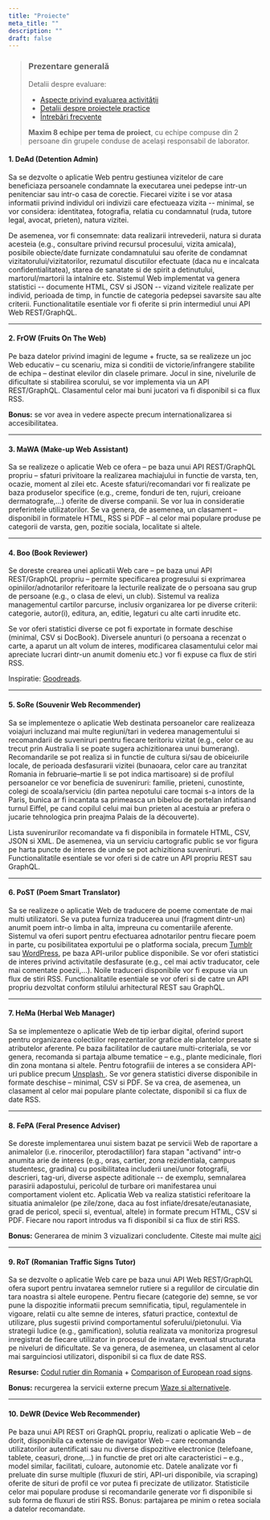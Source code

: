 ```yaml
---
title: "Proiecte"
meta_title: ""
description: ""
draft: false
---
```


> ### ️Prezentare generală
> Detalii despre evaluare:
> - <a href="https://profs.info.uaic.ro/~andrei.panu/courses/web/web-exam.html" target="_blank">Aspecte privind evaluarea activităţii </a>
> - <a href="https://profs.info.uaic.ro/~andrei.panu/courses/web/web-projects.html" target="_blank">Detalii despre proiectele practice </a>
> - <a href="https://docs.google.com/document/d/1Gmnx1RRssG87u3EmarKP93LToxGH5KpM3XxTaMsSO3I/edit" target="_blank">Întrebări frecvente </a>
>
> <b>Maxim 8 echipe per tema de proiect</b>, cu echipe compuse din 2 persoane din grupele conduse de același responsabil de laborator.
>

<div style={{marginTop: "30px"}}></div>

#### <span> <b >1. </b> <b>DeAd</b> (Detention Admin) </span>

Sa se dezvolte o aplicatie Web pentru gestiunea vizitelor de care beneficiaza persoanele
condamnate la executarea unei pedepse intr-un penitenciar sau intr-o casa de corectie.
Fiecarei vizite i se vor atasa informatii privind individul ori indivizii care efectueaza
vizita -- minimal, se vor considera: identitatea, fotografia, relatia cu condamnatul
(ruda, tutore legal, avocat, prieten), natura vizitei. 

De asemenea, vor fi consemnate: data realizarii intrevederii, natura si durata acesteia
(e.g., consultare privind recursul procesului, vizita amicala), posibile obiecte/date
furnizate condamnatului sau oferite de condamnat vizitatorului/vizitatorilor,
rezumatul discutiilor efectuate (daca nu e incalcata confidentialitatea),
starea de sanatate si de spirit a detinutului, martorul/martorii la intalnire etc.
Sistemul Web implementat va genera statistici -- documente HTML, CSV si JSON -- vizand
vizitele realizate per individ, perioada de timp, in functie de categoria pedepsei
savarsite sau alte criterii. Functionalitatile esentiale vor fi oferite si prin
intermediul unui API Web REST/GraphQL.

---

#### <span> <b>2. </b> <b>FrOW</b> (Fruits On The Web) </span>

Pe baza datelor privind imagini de legume + fructe, sa se realizeze un joc Web educativ
– cu scenariu, miza si conditii de victorie/infrangere stabilite de echipa –
destinat elevilor din clasele primare. Jocul in sine, nivelurile de dificultate si
stabilirea scorului, se vor implementa via un API REST/GraphQL.
Clasamentul celor mai buni jucatori va fi disponibil si ca flux RSS.

<b>Bonus:</b> se vor avea in vedere aspecte precum internationalizarea si accesibilitatea.

---

#### <span> <b>3. </b> <b>MaWA</b> (Make-up Web Assistant) </span>

Sa se realizeze o aplicatie Web ce ofera – pe baza unui API REST/GraphQL propriu –
sfaturi privitoare la realizarea machiajului in functie de varsta, ten, ocazie,
moment al zilei etc. Aceste sfaturi/recomandari vor fi realizate pe baza produselor
specifice (e.g., creme, fonduri de ten, rujuri, creioane dermatografe,...) oferite de
diverse companii. Se vor lua in consideratie preferintele utilizatorilor.
Se va genera, de asemenea, un clasament – disponibil in formatele HTML, RSS si PDF –
al celor mai populare produse pe categorii de varsta, gen, pozitie sociala, localitate
si altele.

---

#### <span> <b>4. </b> <b>Boo</b> (Book Reviewer) </span>

Se doreste crearea unei aplicatii Web care – pe baza unui API REST/GraphQL propriu –
permite specificarea progresului si exprimarea opiniilor/adnotarilor referitoare la
lecturile realizate de o persoana sau grup de persoane (e.g., o clasa de elevi, un club).
Sistemul va realiza managementul cartilor parcurse, inclusiv organizarea lor pe diverse
criterii: categorie, autor(i),
editura, an, editie, legaturi cu alte carti inrudite etc.

Se vor oferi statistici diverse ce pot fi exportate in formate deschise
(minimal, CSV si DocBook). Diversele anunturi (o persoana a recenzat o carte, a aparut
un alt volum de interes, modificarea clasamentului celor mai apreciate lucrari dintr-un
anumit domeniu etc.) vor fi expuse ca flux de stiri RSS.

Inspiratie: <a href="https://www.goodreads.com/" >Goodreads</a>.

---

#### <span> <b>5. </b> <b>SoRe</b> (Souvenir Web Recommender) </span>

Sa se implementeze o aplicatie Web destinata persoanelor care realizeaza voiajuri
incluzand mai multe regiuni/tari in vederea managementului si recomandarii	de suveniruri
pentru fiecare teritoriu vizitat (e.g., celor ce au trecut prin Australia li se poate
sugera achizitionarea unui bumerang). Recomandarile se pot realiza si in functie de
cultura si/sau de obiceiurile locale, de perioada desfasurarii vizitei (bunaoara, celor
care au tranzitat Romania in februarie–martie li se pot indica martisoare) si de
profilul persoanelor ce vor beneficia de suveniruri: familie, prieteni,
cunostinte, colegi de scoala/serviciu (din partea nepotului care tocmai s-a intors de la
Paris, 	bunica ar fi incantata sa primeasca un bibelou de portelan infatisand turnul
Eiffel, pe cand copilul celui mai bun prieten al acestuia ar prefera o jucarie
tehnologica prin preajma Palais de la découverte).

Lista suvenirurilor recomandate va fi disponibila in formatele HTML, CSV, JSON si XML.
De asemenea, via un serviciu cartografic public se vor figura pe harta puncte de interes
de unde se pot achizitiona suveniruri. Functionalitatile esentiale se vor oferi si de
catre un API propriu REST sau GraphQL.

---

#### <span> <b>6. </b> <b>PoST</b> (Poem Smart Translator) </span>

Sa se realizeze o aplicatie Web de traducere de poeme comentate de mai multi utilizatori.
Se va putea furniza traducerea unui (fragment dintr-un) anumit poem intr-o limba in alta,
impreuna cu comentariile aferente. Sistemul va oferi suport pentru efectuarea adnotarilor
pentru fiecare poem in parte, cu posibilitatea exportului pe o platforma sociala, precum
<a href="https://www.tumblr.com/docs/en/api/v2" >Tumblr</a> sau
<a href="https://developer.wordpress.org/rest-api/">WordPress</a>, pe baza API-urilor publice disponibile.
Se vor oferi statistici de interes privind activitatile desfasurate (e.g., cel mai activ
traducator, cele mai comentate poezii,...). Noile traduceri disponibile vor fi expuse
via un flux de stiri RSS. Functionalitatile esentiale se vor oferi si de catre un API
propriu dezvoltat conform stilului arhitectural REST sau GraphQL.

---

#### <span> <b>7. </b> <b>HeMa</b> (Herbal Web Manager) </span>

Sa se implementeze o aplicatie Web de tip ierbar digital, oferind suport pentru
organizarea colectiilor reprezentarilor grafice ale plantelor presate si atributelor
aferente. Pe baza facilitatilor de cautare multi-criteriala, se vor genera, recomanda
si partaja albume tematice – e.g., plante medicinale, flori din zona montana si altele.
Pentru fotografiii de interes a se considera API-uri publice precum
<a href="https://unsplash.com/developers"> Unsplash </a>.
Se vor genera statistici diverse disponibile in formate deschise – minimal, CSV si PDF.
Se va crea, de asemenea, un clasament al celor mai populare plante colectate, disponibil
si ca flux de date RSS.

---

#### <span> <b>8. </b> <b>FePA</b> (Feral Presence Adviser) </span>

Se doreste implementarea unui sistem bazat pe servicii Web de raportare a
animalelor (i.e. rinocerilor, pterodactililor) fara stapan "activand" intr-o
anumita arie de interes (e.g., oras, cartier, zona rezidentiala, campus studentesc, gradina)
cu posibilitatea includerii unei/unor fotografii, descrieri, tag-uri, diverse aspecte
aditionale -- de exemplu, semnalarea parasirii adapostului, pericolul de turbare ori
manifestarea unui comportament violent etc. Aplicatia Web va realiza statistici
referitoare la situatia animalelor (pe zile/zone, daca au fost infiate/dresate/eutanasiate, grad de pericol, specii si, eventual, altele)
in formate precum HTML, CSV si PDF. Fiecare nou raport introdus va fi disponibil
si ca flux de stiri RSS.

<b>Bonus:</b> Generarea de minim 3 vizualizari concludente.
Citeste mai multe <a href="https://profs.info.uaic.ro/~busaco/teach/courses/hci/presentations/hci08-DataVisualization.pdf" >aici </a>

---

#### <span> <b>9. </b> <b>RoT</b> (Romanian Traffic Signs Tutor) </span>

Sa se dezvolte o aplicatie Web care pe baza unui API Web REST/GraphQL ofera suport
pentru invatarea semnelor rutiere si a regulilor de circulatie din tara noastra si
altele europene. Pentru fiecare (categorie de) semne, se vor pune la dispozitie informatii
precum semnificatia, tipul, regulamentele in vigoare, relatii cu alte semne de interes,
sfaturi practice, contextul de utilizare, plus sugestii privind comportamentul
soferului/pietonului. Via strategii ludice (e.g., gamification), solutia realizata va
monitoriza progresul inregistrat de fiecare utilizator in procesul de invatare, eventual
structurata pe niveluri de dificultate. Se va genera, de asemenea, un clasament al celor
mai sarguinciosi utilizatori, disponibil si ca flux de date RSS.

<b>Resurse:</b> <a href="https://www.codrutier.ro/">Codul rutier din Romania</a> + <a href="https://www.wikiwand.com/en/Comparison_of_European_road_signs">Comparison of European road signs</a>.

<b>Bonus:</b> recurgerea la servicii externe precum <a href="https://alternativeto.net/software/waze/">Waze si alternativele</a>.

---

#### <span> <b>10. </b> <b>DeWR</b> (Device Web Recommender) </span>

Pe baza unui API REST ori GraphQL propriu, realizati o aplicatie Web – de dorit,
disponibila ca extensie de navigator Web – care recomanda utilizatorilor autentificati
sau nu diverse dispozitive electronice (telefoane, tablete, ceasuri, drone,...)
in functie de pret ori alte caracteristici – e.g., model similar, facilitati, culoare,
autonomie etc. Datele analizate vor fi preluate din surse multiple (fluxuri de stiri,
API-uri disponibile, via scraping) oferite de situri de profil ce vor putea fi precizate
de utilizator. Statisticile celor mai populare produse si recomandarile generate vor fi
disponibile si sub forma de fluxuri de stiri RSS. Bonus: partajarea pe minim o retea
sociala a datelor recomandate.